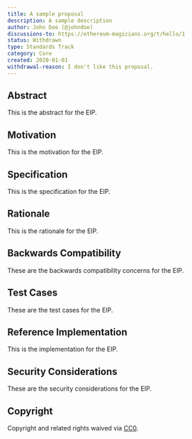 ```yaml
---
title: A sample proposal
description: A sample description
author: John Doe (@johndoe)
discussions-to: https://ethereum-magicians.org/t/hello/1
status: Withdrawn
type: Standards Track
category: Core
created: 2020-01-01
withdrawal-reason: I don't like this proposal.
---
```


## Abstract
This is the abstract for the EIP.

## Motivation
This is the motivation for the EIP.

## Specification
This is the specification for the EIP.

## Rationale
This is the rationale for the EIP.

## Backwards Compatibility
These are the backwards compatibility concerns for the EIP.

## Test Cases
These are the test cases for the EIP.

## Reference Implementation
This is the implementation for the EIP.

## Security Considerations
These are the security considerations for the EIP.

## Copyright
Copyright and related rights waived via [CC0](../LICENSE.md).
